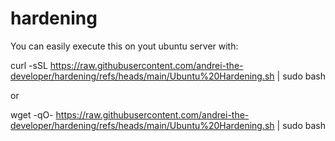 # hardening

You can easily execute this on yout ubuntu server with:

curl -sSL https://raw.githubusercontent.com/andrei-the-developer/hardening/refs/heads/main/Ubuntu%20Hardening.sh | sudo bash

or

wget -qO- https://raw.githubusercontent.com/andrei-the-developer/hardening/refs/heads/main/Ubuntu%20Hardening.sh | sudo bash
